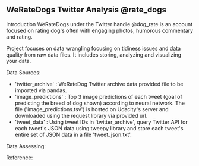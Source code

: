 ## WeRateDogs Twitter Analysis @rate_dogs

Introduction
WeRateDogs under the Twitter handle @dog_rate is an account focused on rating dog's often with engaging photos, humorous commentary and rating.

Project focuses on data wrangling focusing on tidiness issues and data quality from raw data files. It includes storing, analyzing and visualizing your data.

Data Sources:
* 'twitter_archive' : WeRateDog Twitter archive data provided file to be imported via pandas.
* 'image_predictions' : Top 3 image predictions of each tweet (goal of predicting the breed of dog shown) according to neural network. The file ('image_predictions.tsv') is hosted on Udacity's server and downloaded using the request library via provided url.  
* 'tweet_data' : Using tweet IDs in 'twitter_archive', query Twitter API for each tweet's JSON data using tweepy library and store each tweet's entire set of JSON data in a file 'tweet_json.txt'.

Data Assessing:

Reference:
